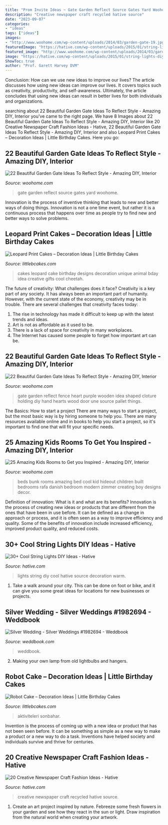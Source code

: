 ```yaml
---
title: "Prom Invite Ideas ~ Gate Garden Reflect Source Gates Yard Woohome"
description: "Creative newspaper craft recycled hative source"
date: "2023-09-07"
categories:
- "ideas"
tags: ["ideas"]
images:
- "http://www.woohome.com/wp-content/uploads/2014/03/garden-gate-19.jpg"
featuredImage: "https://hative.com/wp-content/uploads/2015/01/string-lights-diy-ideas/2-string-lights-diy-ideas.jpg"
featured_image: "http://www.woohome.com/wp-content/uploads/2014/03/garden-gate-20.jpg"
image: "https://hative.com/wp-content/uploads/2015/01/string-lights-diy-ideas/2-string-lights-diy-ideas.jpg"
ShowToc: true
author: "Prof. Garett Harvey DVM"
---
```



Conclusion: How can we use new ideas to improve our lives?
The article discusses how using new ideas can improve our lives. It covers topics such as creativity, productivity, and self-awareness. Ultimately, the article concludes that using new ideas can result in better lives for both individuals and organizations.

	

		
searching about 22 Beautiful Garden Gate Ideas To Reflect Style - Amazing DIY, Interior you've came to the right page. We have 8 Images about 22 Beautiful Garden Gate Ideas To Reflect Style - Amazing DIY, Interior like 20 Creative Newspaper Craft Fashion Ideas - Hative, 22 Beautiful Garden Gate Ideas To Reflect Style - Amazing DIY, Interior and also Leopard Print Cakes – Decoration Ideas | Little Birthday Cakes. Here you go:
		
    
## 22 Beautiful Garden Gate Ideas To Reflect Style - Amazing DIY, Interior

<img loading=lazy src="http://www.woohome.com/wp-content/uploads/2014/03/garden-gate-19.jpg" onerror="this.onerror=null;this.src='https://tse2.mm.bing.net/th?id=OIP.zFQeOaS4airb6-X1jQH_HQHaLT&amp;pid=15.1';" alt="22 Beautiful Garden Gate Ideas To Reflect Style - Amazing DIY, Interior">

_Source: woohome.com_

>gate garden reflect source gates yard woohome. 

	

Innovation is the process of inventive thinking that leads to new and better ways of doing things. Innovation is not a one time event, but rather it is a continuous process that happens over time as people try to find new and better ways to solve problems.

    
## Leopard Print Cakes – Decoration Ideas | Little Birthday Cakes

<img loading=lazy src="http://www.littlebcakes.com/wp-content/uploads/2014/02/Leopard-Print-Cake-Ideas-767x1024.jpg" onerror="this.onerror=null;this.src='https://tse2.mm.bing.net/th?id=OIP.JIJIzbMKTlB4tiGHmdJIBQHaJ4&amp;pid=15.1';" alt="Leopard Print Cakes – Decoration Ideas | Little Birthday Cakes">

_Source: littlebcakes.com_

>cakes leopard cake birthday designs decoration unique animal bday idea creative gifts cool cheetah. 

	

The future of creativity: What challenges does it face?
Creativity is a key part of any society. It has always been an important part of humanity. However, with the current state of the economy, creativity may be in trouble. There are several challenges that creativity faces today: 
1) The rise in technology has made it difficult to keep up with the latest trends and ideas. 
2) Art is not as affordable as it used to be. 
3) There is a lack of space for creativity in many workplaces. 
4) The Internet has caused some people to forget how important art can be.

    
## 22 Beautiful Garden Gate Ideas To Reflect Style - Amazing DIY, Interior

<img loading=lazy src="http://www.woohome.com/wp-content/uploads/2014/03/garden-gate-20.jpg" onerror="this.onerror=null;this.src='https://tse4.mm.bing.net/th?id=OIP.WbJj-2zvWaOQxS12KIGkEQHaJ4&amp;pid=15.1';" alt="22 Beautiful Garden Gate Ideas To Reflect Style - Amazing DIY, Interior">

_Source: woohome.com_

>gate garden reflect fence heart purple wooden idea shaped cloture holding diy hand hearts wood door une source pallet things. 

	

The Basics: How to start a project
There are many ways to start a project, but the most basic way is by hiring someone to help you. There are many resources available online and in books to help you start a project, so it's important to find one that will fit your specific needs.

    
## 25 Amazing Kids Rooms To Get You Inspired - Amazing DIY, Interior

<img loading=lazy src="https://www.woohome.com/wp-content/uploads/2014/04/kids-room-ideas-4.jpg" onerror="this.onerror=null;this.src='https://tse4.mm.bing.net/th?id=OIP.iAmxh5ZPA-U66sqGFZVwAgHaLB&amp;pid=15.1';" alt="25 Amazing Kids Rooms to Get you Inspired - Amazing DIY, Interior">

_Source: woohome.com_

>beds bunk rooms amazing bed cool kid hideout children built bedrooms rafa danish bedroom modern zimmer creating boy designs decor. 

	

Definition of innovation: What is it and what are its benefits?
Innovation is the process of creating new ideas or products that are different from the ones that have been in use before. It can be defined as a change in approach or process, and it is often seen as a way to improve efficiency and quality. Some of the benefits of innovation include increased efficiency, improved product quality, and reduced costs.

    
## 30+ Cool String Lights DIY Ideas - Hative

<img loading=lazy src="https://hative.com/wp-content/uploads/2015/01/string-lights-diy-ideas/2-string-lights-diy-ideas.jpg" onerror="this.onerror=null;this.src='https://tse1.mm.bing.net/th?id=OIP.xaRWa9I8TipKl215vuAakgHaJ4&amp;pid=15.1';" alt="30+ Cool String Lights DIY Ideas - Hative">

_Source: hative.com_

>lights string diy cool hative source decoration warm. 

	

1. Take a walk around your city. This can be done on foot or bike, and it can give you some great ideas for locations for new businesses or projects. 

    
## Silver Wedding - Silver Weddings #1982694 - Weddbook

<img loading=lazy src="http://s3.weddbook.me/t1/1/9/8/1982694/silver-weddings.jpg" onerror="this.onerror=null;this.src='https://tse3.mm.bing.net/th?id=OIP._anX0yEybK3Egd4YO-mwJQHaLI&amp;pid=15.1';" alt="Silver Wedding - Silver Weddings #1982694 - Weddbook">

_Source: weddbook.com_

>weddbook. 

	

2. Making your own lamp from old lightbulbs and hangers.

    
## Robot Cake – Decoration Ideas | Little Birthday Cakes

<img loading=lazy src="https://www.littlebcakes.com/wp-content/uploads/2014/05/Robot-Cake.jpg" onerror="this.onerror=null;this.src='https://tse2.mm.bing.net/th?id=OIP.jU9wG8JVkUCwyjYQIsvIfgHaJ6&amp;pid=15.1';" alt="Robot Cake – Decoration Ideas | Little Birthday Cakes">

_Source: littlebcakes.com_

>aktiviteleri sonbahar. 

	

Invention is the process of coming up with a new idea or product that has not been seen before. It can be something as simple as a new way to make a product or a new way to do a task. Inventions have helped society and individuals survive and thrive for centuries.

    
## 20 Creative Newspaper Craft Fashion Ideas - Hative

<img loading=lazy src="https://hative.com/wp-content/uploads/2014/10/newspaper-craft-fashion-ideas/2-creative-newspaper-craft-fashion-ideas.jpg" onerror="this.onerror=null;this.src='https://tse3.mm.bing.net/th?id=OIP.YABbSnoEV65VXtfJJdaXAgHaKv&amp;pid=15.1';" alt="20 Creative Newspaper Craft Fashion Ideas - Hative">

_Source: hative.com_

>creative newspaper craft recycled hative source. 

	

1. Create an art project inspired by nature. Febreeze some fresh flowers in your garden and see how they react in the sun or light. Draw inspiration from the natural world when creating your artwork.

